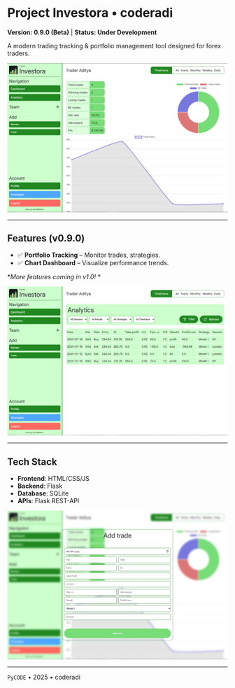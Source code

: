 # Project Investora &bull; coderadi
**Version: 0.9.0 (Beta)** | **Status: Under Development**

A modern trading tracking & portfolio management tool designed for forex traders.

![Dashboard Screenshot](docs/dash.png)

---

## Features (v0.9.0)
- ✅ **Portfolio Tracking** – Monitor trades, strategies.
- ✅ **Chart Dashboard** – Visualize performance trends.

**More features coming in v1.0!* *

![Analytics Page](docs/analytics.png)

--- 

## Tech Stack
- **Frontend**: HTML/CSS/JS
- **Backend**: Flask
- **Database**: SQLite
- **APIs**: Flask REST-API

![Add Trade page](docs/add.png)

---

`PyCODE` &bull; 2025 &bull; coderadi